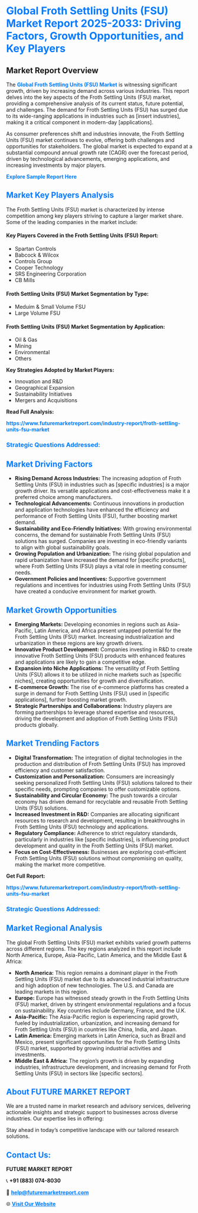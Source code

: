 <h1 style="color: #007BFF;">Global Froth Settling Units (FSU) Market Report 2025-2033: Driving Factors, Growth Opportunities, and Key Players</h1>

<section id="overview">
<h2>Market Report Overview</h2>
<p>The <a href="https://www.futuremarketreport.com/industry-report/froth-settling-units-fsu-market" style="color: #007BFF; text-decoration: none;"><strong>Global Froth Settling Units (FSU) Market</strong></a> is witnessing significant growth, driven by increasing demand across various industries. This report delves into the key aspects of the Froth Settling Units (FSU) market, providing a comprehensive analysis of its current status, future potential, and challenges. The demand for Froth Settling Units (FSU) has surged due to its wide-ranging applications in industries such as [insert industries], making it a critical component in modern-day [applications].</p>
<p>As consumer preferences shift and industries innovate, the Froth Settling Units (FSU) market continues to evolve, offering both challenges and opportunities for stakeholders. The global market is expected to expand at a substantial compound annual growth rate (CAGR) over the forecast period, driven by technological advancements, emerging applications, and increasing investments by major players.</p>
</section>

<section id="overview">
<p><a href="https://www.futuremarketreport.com/request-sample/reportId=104002" style="color: #007BFF; text-decoration: none;"><strong>Explore Sample Report Here</strong></a></p>
</section>

<section id="key-players">
<h2 style="color: #007BFF;">Market Key Players Analysis</h2>
<p>The Froth Settling Units (FSU) market is characterized by intense competition among key players striving to capture a larger market share. Some of the leading companies in the market include:</p>
<h4>Key Players Covered in the Froth Settling Units (FSU) Report:</h4>
<ul><li>Spartan Controls</li><li>Babcock &amp; Wilcox</li><li>Controls Group</li><li>Cooper Technology</li><li>SRS Engineering Corporation</li><li>CB Mills</li></ul>
<h4>Froth Settling Units (FSU) Market Segmentation by Type:</h4>
<ul><li>Meduim &amp; Small Volume FSU</li><li>Large Volume FSU</li></ul>

<h4>Froth Settling Units (FSU) Market Segmentation by Application:</h4>
<ul><li>Oil &amp; Gas</li><li>Mining</li><li>Environmental</li><li>Others</li></ul>
<p><strong>Key Strategies Adopted by Market Players:</strong></p>
<ul>
<li>Innovation and R&D</li>
<li>Geographical Expansion</li>
<li>Sustainability Initiatives</li>
<li>Mergers and Acquisitions</li>
</ul>
</section>

<section>
<p><strong>Read Full Analysis: </strong></p><a href="https://www.futuremarketreport.com/industry-report/froth-settling-units-fsu-market" style="color: #007BFF; text-decoration: none;"><strong>https://www.futuremarketreport.com/industry-report/froth-settling-units-fsu-market</strong></a>
<h3 style="color: #007BFF;">Strategic Questions Addressed:</h3>
</section>

<section id="driving-factors">
<h2 style="color: #007BFF;">Market Driving Factors</h2>
<ul>
<li><strong>Rising Demand Across Industries:</strong> The increasing adoption of Froth Settling Units (FSU) in industries such as [specific industries] is a major growth driver. Its versatile applications and cost-effectiveness make it a preferred choice among manufacturers.</li>
<li><strong>Technological Advancements:</strong> Continuous innovations in production and application technologies have enhanced the efficiency and performance of Froth Settling Units (FSU), further boosting market demand.</li>
<li><strong>Sustainability and Eco-Friendly Initiatives:</strong> With growing environmental concerns, the demand for sustainable Froth Settling Units (FSU) solutions has surged. Companies are investing in eco-friendly variants to align with global sustainability goals.</li>
<li><strong>Growing Population and Urbanization:</strong> The rising global population and rapid urbanization have increased the demand for [specific products], where Froth Settling Units (FSU) plays a vital role in meeting consumer needs.</li>
<li><strong>Government Policies and Incentives:</strong> Supportive government regulations and incentives for industries using Froth Settling Units (FSU) have created a conducive environment for market growth.</li>
</ul>
</section>

<section id="growth-opportunities">
<h2 style="color: #007BFF;">Market Growth Opportunities</h2>
<ul>
<li><strong>Emerging Markets:</strong> Developing economies in regions such as Asia-Pacific, Latin America, and Africa present untapped potential for the Froth Settling Units (FSU) market. Increasing industrialization and urbanization in these regions are key growth drivers.</li>
<li><strong>Innovative Product Development:</strong> Companies investing in R&D to create innovative Froth Settling Units (FSU) products with enhanced features and applications are likely to gain a competitive edge.</li>
<li><strong>Expansion into Niche Applications:</strong> The versatility of Froth Settling Units (FSU) allows it to be utilized in niche markets such as [specific niches], creating opportunities for growth and diversification.</li>
<li><strong>E-commerce Growth:</strong> The rise of e-commerce platforms has created a surge in demand for Froth Settling Units (FSU) used in [specific applications], further boosting market growth.</li>
<li><strong>Strategic Partnerships and Collaborations:</strong> Industry players are forming partnerships to leverage shared expertise and resources, driving the development and adoption of Froth Settling Units (FSU) products globally.</li>
</ul>
</section>

<section id="trending-factors">
<h2 style="color: #007BFF;">Market Trending Factors</h2>
<ul>
<li><strong>Digital Transformation:</strong> The integration of digital technologies in the production and distribution of Froth Settling Units (FSU) has improved efficiency and customer satisfaction.</li>
<li><strong>Customization and Personalization:</strong> Consumers are increasingly seeking personalized Froth Settling Units (FSU) solutions tailored to their specific needs, prompting companies to offer customizable options.</li>
<li><strong>Sustainability and Circular Economy:</strong> The push towards a circular economy has driven demand for recyclable and reusable Froth Settling Units (FSU) solutions.</li>
<li><strong>Increased Investment in R&D:</strong> Companies are allocating significant resources to research and development, resulting in breakthroughs in Froth Settling Units (FSU) technology and applications.</li>
<li><strong>Regulatory Compliance:</strong> Adherence to strict regulatory standards, particularly in industries like [specific industries], is influencing product development and quality in the Froth Settling Units (FSU) market.</li>
<li><strong>Focus on Cost-Effectiveness:</strong> Businesses are exploring cost-efficient Froth Settling Units (FSU) solutions without compromising on quality, making the market more competitive.</li>
</ul>
</section>

<section>
<p><strong>Get Full Report: </strong></p><a href="https://www.futuremarketreport.com/industry-report/froth-settling-units-fsu-market" style="color: #007BFF; text-decoration: none;"><strong>https://www.futuremarketreport.com/industry-report/froth-settling-units-fsu-market</strong></a>
<h3 style="color: #007BFF;">Strategic Questions Addressed:</h3>
</section>


<section id="regional-analysis">
<h2 style="color: #007BFF;">Market Regional Analysis</h2>
<p>The global Froth Settling Units (FSU) market exhibits varied growth patterns across different regions. The key regions analyzed in this report include North America, Europe, Asia-Pacific, Latin America, and the Middle East & Africa:</p>
<ul>
<li><strong>North America:</strong> This region remains a dominant player in the Froth Settling Units (FSU) market due to its advanced industrial infrastructure and high adoption of new technologies. The U.S. and Canada are leading markets in this region.</li>
<li><strong>Europe:</strong> Europe has witnessed steady growth in the Froth Settling Units (FSU) market, driven by stringent environmental regulations and a focus on sustainability. Key countries include Germany, France, and the U.K.</li>
<li><strong>Asia-Pacific:</strong> The Asia-Pacific region is experiencing rapid growth, fueled by industrialization, urbanization, and increasing demand for Froth Settling Units (FSU) in countries like China, India, and Japan.</li>
<li><strong>Latin America:</strong> Emerging markets in Latin America, such as Brazil and Mexico, present significant opportunities for the Froth Settling Units (FSU) market, supported by growing industrial activities and investments.</li>
<li><strong>Middle East & Africa:</strong> The region’s growth is driven by expanding industries, infrastructure development, and increasing demand for Froth Settling Units (FSU) in sectors like [specific sectors].</li>
</ul>
</section>

<footer>
<h2 style="color: #007BFF;">About FUTURE MARKET REPORT</h2>
<p>We are a trusted name in market research and advisory services, delivering actionable insights and strategic support to businesses across diverse industries. Our expertise lies in offering:</p>

<p>Stay ahead in today’s competitive landscape with our tailored research solutions.</p>

<h2 style="color: #007BFF;">Contact Us:</h2>
<p><strong>FUTURE MARKET REPORT</strong></p>
<p>📞 <strong>+91 (883) 074-8030</strong></p>
<p>📧 <strong><a href="mailto:help@futuremarketreport.com" style="color: #007BFF;">help@futuremarketreport.com</a></strong></p>
<p>🌐 <strong><a href="https://www.futuremarketreport.com/" style="color: #007BFF;">Visit Our Website</a></strong></p>
</footer>